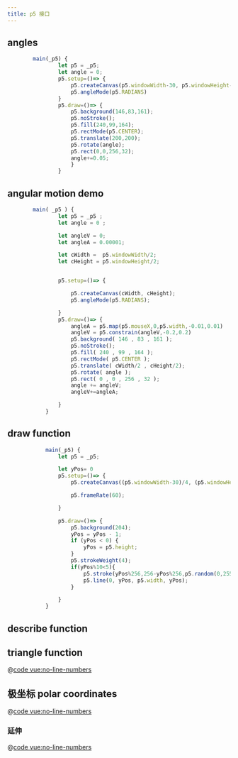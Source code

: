 ```yaml
---
title: p5 接口
---
```



## angles
<ClientOnly>
<angels-rotation></angels-rotation>
</ClientOnly>

```js
        main(_p5) {
                let p5 = _p5;
                let angle = 0;
                p5.setup=()=> {
                    p5.createCanvas(p5.windowWidth-30, p5.windowHeight-100);
                    p5.angleMode(p5.RADIANS)
                }
                p5.draw=()=> {
                    p5.background(146,83,161);
                    p5.noStroke();
                    p5.fill(240,99,164);
                    p5.rectMode(p5.CENTER);
                    p5.translate(200,200);
                    p5.rotate(angle);
                    p5.rect(0,0,256,32);
                    angle+=0.05;
                    }
                }
```

## angular motion demo

<ClientOnly>
<angular-motion></angular-motion>
</ClientOnly>


```js
        main( _p5 ) {
                let p5 = _p5 ;
                let angle = 0 ;

                let angleV = 0;
                let angleA = 0.00001;

                let cWidth =  p5.windowWidth/2;
                let cHeight = p5.windowHeight/2;


                p5.setup=()=> {

                    p5.createCanvas(cWidth, cHeight);
                    p5.angleMode(p5.RADIANS);

                }
                p5.draw=()=> {
                    angleA = p5.map(p5.mouseX,0,p5.width,-0.01,0.01)
                    angleV = p5.constrain(angleV,-0.2,0.2)
                    p5.background( 146 , 83 , 161 );
                    p5.noStroke();
                    p5.fill( 240 , 99 , 164 );
                    p5.rectMode( p5.CENTER );
                    p5.translate( cWidth/2 , cHeight/2);
                    p5.rotate( angle );
                    p5.rect( 0 , 0 , 256 , 32 );
                    angle += angleV;
                    angleV+=angleA;

                }
            }
```


## draw function

<ClientOnly>
<draw></draw>
</ClientOnly>

```js
            main(_p5) {
                let p5 = _p5;

                let yPos= 0
                p5.setup=()=> {
                    p5.createCanvas((p5.windowWidth-30)/4, (p5.windowHeight-100)/2);

                    p5.frameRate(60);

                }

                p5.draw=()=> {
                    p5.background(204);
                    yPos = yPos - 1;
                    if (yPos < 0) {
                        yPos = p5.height;
                    }
                    p5.strokeWeight(4);
                    if(yPos%10<5){
                        p5.stroke(yPos%256,256-yPos%256,p5.random(0,255))
                        p5.line(0, yPos, p5.width, yPos);
                    }

                }
            }

```


## describe function

<ClientOnly>
<describe></describe>
</ClientOnly>

## triangle function

<ClientOnly>
<triangle></triangle>
</ClientOnly>

@[code vue:no-line-numbers](../components/triangle.vue)


## 极坐标 polar coordinates

<ClientOnly>
<polar-coordinates></polar-coordinates>
</CLientOnly>

@[code vue:no-line-numbers](../components/polarCoordinates.vue)

### 延伸

<ClientOnly>
<polar-coordinates-demo></polar-coordinates-demo>
</CLientOnly>

@[code vue:no-line-numbers](../components/polarCoordinatesDemo.vue)
